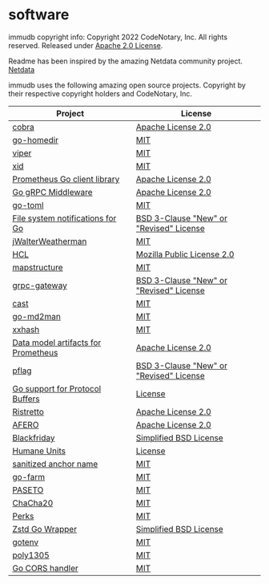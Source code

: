 # software

immudb copyright info:
 Copyright 2022 CodeNotary, Inc. All rights reserved.
 Released under [Apache 2.0 License](https://raw.githubusercontent.com/codenotary/immudb/master/LICENSE).

Readme has been inspired by the amazing Netdata community project.
[Netdata](https://github.com/netdata/netdata)


immudb uses the following amazing open source projects. Copyright by their respective copyright holders and CodeNotary, Inc.

| Project                                                      | License                                                      |
| ------------------------------------------------------------ | ------------------------------------------------------------ |
| [cobra](https://github.com/spf13/cobra)                      | [Apache License 2.0](https://github.com/spf13/cobra/blob/master/LICENSE.txt) |
| [go-homedir](https://github.com/mitchellh/go-homedir)        | [MIT](https://github.com/mitchellh/go-homedir/blob/master/LICENSE) |
| [viper](https://github.com/spf13/viper)                      | [MIT](https://github.com/spf13/viper/blob/master/LICENSE)    |
| [xid](https://github.com/rs/xid)                             | [MIT](https://github.com/rs/xid/blob/master/LICENSE)         |
| [Prometheus Go client library](https://github.com/prometheus/client_golang) | [Apache License 2.0](https://github.com/prometheus/client_golang/blob/master/LICENSE) |
| [Go gRPC Middleware](https://github.com/grpc-ecosystem/go-grpc-middleware) | [Apache License 2.0](https://github.com/grpc-ecosystem/go-grpc-middleware/blob/master/LICENSE) |
| [go-toml](https://github.com/pelletier/go-toml)              | [MIT](https://github.com/pelletier/go-toml/blob/master/LICENSE) |
| [File system notifications for Go](https://github.com/fsnotify/fsnotify) | [BSD 3-Clause "New" or "Revised" License](https://github.com/fsnotify/fsnotify/blob/master/LICENSE) |
| [jWalterWeatherman](https://github.com/spf13/jwalterweatherman) | [MIT](https://github.com/spf13/jwalterweatherman/blob/master/LICENSE) |
| [HCL](https://github.com/hashicorp/hcl)                      | [Mozilla Public License 2.0](https://github.com/hashicorp/hcl/blob/master/LICENSE) |
| [mapstructure](https://github.com/mitchellh/mapstructure)    | [MIT](https://github.com/mitchellh/mapstructure/blob/master/LICENSE) |
| [grpc-gateway](https://github.com/grpc-ecosystem/grpc-gateway) | [BSD 3-Clause "New" or "Revised" License](https://github.com/grpc-ecosystem/grpc-gateway/blob/master/LICENSE.txt) |
| [cast](https://github.com/spf13/cast)                        | [MIT](https://github.com/spf13/cast/blob/master/LICENSE)     |
| [go-md2man](https://github.com/cpuguy83/go-md2man)           | [MIT](https://github.com/cpuguy83/go-md2man/blob/master/LICENSE.md) |
| [xxhash](https://github.com/cespare/xxhash)                  | [MIT](https://github.com/cespare/xxhash/blob/master/LICENSE.txt) |
| [Data model artifacts for Prometheus](https://github.com/prometheus/client_model) | [Apache License 2.0](https://github.com/prometheus/client_model/blob/master/LICENSE) |
| [pflag](https://github.com/spf13/pflag)                      | [BSD 3-Clause "New" or "Revised" License](https://github.com/spf13/pflag/blob/master/LICENSE) |
| [Go support for Protocol Buffers](https://github.com/protocolbuffers/protobuf-go) | [License](https://github.com/protocolbuffers/protobuf-go/blob/master/LICENSE) |
| [Ristretto](https://github.com/dgraph-io/ristretto)          | [Apache License 2.0](https://github.com/dgraph-io/ristretto/blob/master/LICENSE) |
| [AFERO](https://github.com/spf13/afero)                      | [Apache License 2.0](https://github.com/spf13/afero/blob/master/LICENSE.txt) |
| [Blackfriday](https://github.com/russross/blackfriday)       | [Simplified BSD License](https://github.com/russross/blackfriday/blob/master/LICENSE.txt) |
| [Humane Units](https://github.com/dustin/go-humanize)        | [License](https://github.com/dustin/go-humanize/blob/master/LICENSE) |
| [sanitized anchor name](https://github.com/shurcooL/sanitized_anchor_name) | [MIT](https://github.com/shurcooL/sanitized_anchor_name/blob/master/LICENSE) |
| [go-farm](https://github.com/dgryski/go-farm)                | [MIT](https://github.com/dgryski/go-farm/blob/master/LICENSE) |
| [PASETO](https://github.com/o1egl/paseto)                    | [MIT](https://github.com/o1egl/paseto/blob/master/LICENSE)   |
| [ChaCha20](https://github.com/aead/chacha20)                 | [MIT](https://github.com/aead/chacha20/blob/master/LICENSE)  |
| [Perks](https://github.com/beorn7/perks)                     | [MIT](https://github.com/beorn7/perks/blob/master/LICENSE)   |
| [Zstd Go Wrapper](https://github.com/DataDog/zstd)           | [Simplified BSD License](https://github.com/DataDog/zstd/blob/1.x/LICENSE) |
| [gotenv](https://github.com/subosito/gotenv)                 | [MIT](https://github.com/subosito/gotenv/blob/master/LICENSE) |
| [poly1305](https://github.com/aead/poly1305)                 | [MIT](https://github.com/aead/poly1305/blob/master/LICENSE)  |
| [Go CORS handler](https://github.com/rs/cors)                | [MIT](https://github.com/rs/cors/blob/master/LICENSE)        |
